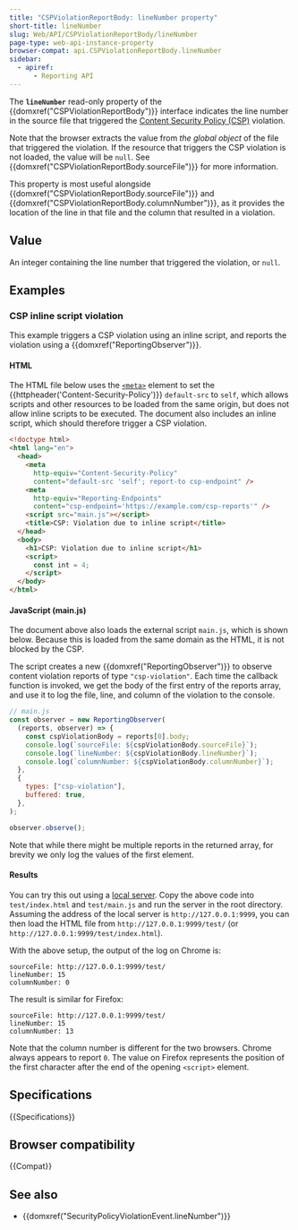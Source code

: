 ```yaml
---
title: "CSPViolationReportBody: lineNumber property"
short-title: lineNumber
slug: Web/API/CSPViolationReportBody/lineNumber
page-type: web-api-instance-property
browser-compat: api.CSPViolationReportBody.lineNumber
sidebar:
  - apiref:
      - Reporting API
---
```


The **`lineNumber`** read-only property of the {{domxref("CSPViolationReportBody")}} interface indicates the line number in the source file that triggered the [Content Security Policy (CSP)](/en-US/docs/Web/HTTP/Guides/CSP) violation.

Note that the browser extracts the value from _the global object_ of the file that triggered the violation.
If the resource that triggers the CSP violation is not loaded, the value will be `null`.
See {{domxref("CSPViolationReportBody.sourceFile")}} for more information.

This property is most useful alongside {{domxref("CSPViolationReportBody.sourceFile")}} and {{domxref("CSPViolationReportBody.columnNumber")}}, as it provides the location of the line in that file and the column that resulted in a violation.

## Value

An integer containing the line number that triggered the violation, or `null`.

## Examples

### CSP inline script violation

This example triggers a CSP violation using an inline script, and reports the violation using a {{domxref("ReportingObserver")}}.

#### HTML

The HTML file below uses the [`<meta>`](/en-US/docs/Web/HTML/Reference/Elements/meta) element to set the {{httpheader('Content-Security-Policy')}} `default-src` to `self`, which allows scripts and other resources to be loaded from the same origin, but does not allow inline scripts to be executed.
The document also includes an inline script, which should therefore trigger a CSP violation.

```html
<!doctype html>
<html lang="en">
  <head>
    <meta
      http-equiv="Content-Security-Policy"
      content="default-src 'self'; report-to csp-endpoint" />
    <meta
      http-equiv="Reporting-Endpoints"
      content="csp-endpoint='https://example.com/csp-reports'" />
    <script src="main.js"></script>
    <title>CSP: Violation due to inline script</title>
  </head>
  <body>
    <h1>CSP: Violation due to inline script</h1>
    <script>
      const int = 4;
    </script>
  </body>
</html>
```

#### JavaScript (main.js)

The document above also loads the external script `main.js`, which is shown below.
Because this is loaded from the same domain as the HTML, it is not blocked by the CSP.

The script creates a new {{domxref("ReportingObserver")}} to observe content violation reports of type `"csp-violation"`.
Each time the callback function is invoked, we get the body of the first entry of the reports array, and use it to log the file, line, and column of the violation to the console.

```js
// main.js
const observer = new ReportingObserver(
  (reports, observer) => {
    const cspViolationBody = reports[0].body;
    console.log(`sourceFile: ${cspViolationBody.sourceFile}`);
    console.log(`lineNumber: ${cspViolationBody.lineNumber}`);
    console.log(`columnNumber: ${cspViolationBody.columnNumber}`);
  },
  {
    types: ["csp-violation"],
    buffered: true,
  },
);

observer.observe();
```

Note that while there might be multiple reports in the returned array, for brevity we only log the values of the first element.

#### Results

You can try this out using a [local server](/en-US/docs/Learn_web_development/Howto/Tools_and_setup/set_up_a_local_testing_server).
Copy the above code into `test/index.html` and `test/main.js` and run the server in the root directory.
Assuming the address of the local server is `http://127.0.0.1:9999`, you can then load the HTML file from `http://127.0.0.1:9999/test/` (or `http://127.0.0.1:9999/test/index.html`).

With the above setup, the output of the log on Chrome is:

```plain
sourceFile: http://127.0.0.1:9999/test/
lineNumber: 15
columnNumber: 0
```

The result is similar for Firefox:

```plain
sourceFile: http://127.0.0.1:9999/test/
lineNumber: 15
columnNumber: 13
```

Note that the column number is different for the two browsers.
Chrome always appears to report `0`.
The value on Firefox represents the position of the first character after the end of the opening `<script>` element.

## Specifications

{{Specifications}}

## Browser compatibility

{{Compat}}

## See also

- {{domxref("SecurityPolicyViolationEvent.lineNumber")}}
